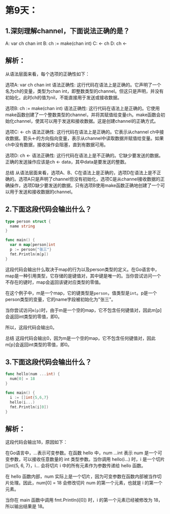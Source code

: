 # 第9天：

## 1.深刻理解channel，下面说法正确的是？
A: var ch chan int
B: ch := make(chan int)
C: <- ch 
D: ch <-

## 解析：

从语法层面来看，每个选项的正确性如下：

选项A: var ch chan int
语法正确性: 这行代码在语法上是正确的。它声明了一个名为ch的变量，类型为chan int，即整数类型的channel。但这只是声明，并没有初始化，此时ch的值为nil，不能直接用于发送或接收数据。

选项B: ch := make(chan int)
语法正确性: 这行代码在语法上是正确的。它使用make函数创建了一个整数类型的channel，并将其赋值给变量ch。make函数会初始化channel，使其可以用于发送和接收数据。这是创建channel的正确方式。

选项C: <- ch
语法正确性: 这行代码在语法上是正确的。它表示从channel ch中接收数据。箭头<-的方向指向变量，表示从channel中读取数据并赋值给变量。如果ch中没有数据，接收操作会阻塞，直到有数据可用。

选项D: ch <-
语法正确性: 这行代码在语法上是不正确的。它缺少要发送的数据。正确的发送操作应该是ch <- data，其中data是要发送的整数。

总结
从语法层面来看，选项A、B、C在语法上是正确的，选项D在语法上是不正确的。选项A只是声明了channel但没有初始化，选项C是从channel接收数据的正确操作，选项D缺少要发送的数据。只有选项B使用make函数正确地创建了一个可以用于发送和接收数据的channel。

## 2.下面这段代码会输出什么？

```go
type person struct {
  name string
}

func main() {
  var m map[person]int
  p := person{"张三"}
  fmt.Println(m[p])
}
```

这段代码会输出什么取决于map的行为以及person类型的定义。在Go语言中，map是一种引用类型，它存储的是键值对，其中键是唯一的。当你尝试访问一个不存在的键时，map会返回该键对应类型的零值。

在这个例子中，m是一个map，它的键类型是`person`，值类型是`int`。p是一个person类型的变量，它的name字段被初始化为"张三"。

当你尝试访问`m[p]`时，由于m是一个空的map，它不包含任何键值对，因此m[p]会返回int类型的零值，即0。

所以，这段代码会输出0。

总结
这段代码会输出0，因为m是一个空的map，它不包含任何键值对，因此m[p]会返回int类型的零值，即0。


## 3.下面这段代码会输出什么？

```go
func hello(num ...int) {
  num[0] = 18
}

func main() {
  i := []int{5,6,7}
  hello(i...)
  fmt.Println(i[0])
}
```

## 解析：
这段代码会输出18，原因如下：

在Go语言中，...表示可变参数。在函数 hello 中，num ...int 表示 num 是一个可变参数，可以接收任意数量的 int 类型参数。当你调用 hello(i...) 时，i 是一个切片 []int{5, 6, 7}，i... 会将切片 i 中的所有元素作为参数传递给 hello 函数。

在 hello 函数内部，num 实际上是一个切片，因为可变参数在函数内部被当作切片处理。因此，num[0] = 18 会修改切片 num 的第一个元素，也就是 i 的第一个元素。

当你在 main 函数中调用 fmt.Println(i[0]) 时，i 的第一个元素已经被修改为 18，所以输出结果是 18。
